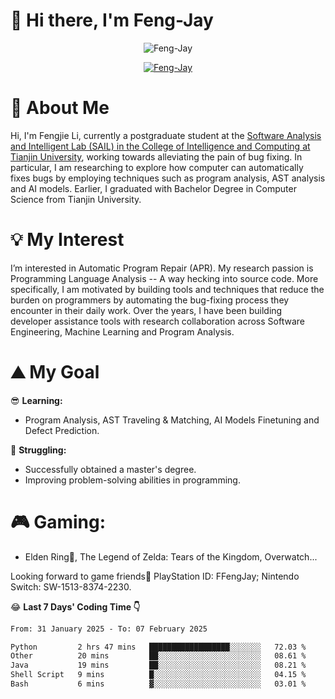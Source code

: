 # 🌟 Hi there, I'm Feng-Jay 

<p align="center"> <img src="https://komarev.com/ghpvc/?username=Feng-Jay&label=Profile%20views&color=0e75b6&style=flat" alt="Feng-Jay" /> </p>


<p align="center"> <a href="https://github.com/ryo-ma/github-profile-trophy"><img src="https://github-profile-trophy.vercel.app/?username=Feng-Jay&row=1&column=8&margin-w=15&margin-h=15" alt="Feng-Jay" /></a> </p>

# 👋 About Me

Hi, I'm Fengjie Li, currently a postgraduate student at the [Software Analysis and Intelligent Lab (SAIL) in the College of Intelligence and Computing at Tianjin University](https://tjusail.github.io/), working towards alleviating the pain of bug fixing. In particular, I am researching to explore how computer can automatically fixes bugs by employing techniques such as program analysis, AST analysis and AI models. Earlier, I graduated with Bachelor Degree in Computer Science from Tianjin University.

# 💡 My Interest

I’m interested in Automatic Program Repair (APR). My research passion is Programming Language Analysis -- A way hecking into source code. More specifically, I am motivated by building tools and techniques that reduce the burden on programmers by automating the bug-fixing process they encounter in their daily work. Over the years, I have been building developer assistance tools with research collaboration across Software Engineering, Machine Learning and Program Analysis.

# ⛰️ My Goal

😎 **Learning:**

* Program Analysis, AST Traveling & Matching, AI Models Finetuning and Defect Prediction.

💪 **Struggling:**

* Successfully obtained a master's degree.
* Improving problem-solving abilities in programming.

# 🎮 **Gaming:**

* Elden Ring💍, The Legend of Zelda: Tears of the Kingdom, Overwatch...

Looking forward to game friends🤗 PlayStation ID: FFengJay; Nintendo Switch: SW-1513-8374-2230.

😂 **Last 7 Days' Coding Time 👇**
<!--START_SECTION:waka-->

```txt
From: 31 January 2025 - To: 07 February 2025

Python         2 hrs 47 mins   ██████████████████░░░░░░░   72.03 %
Other          20 mins         ██░░░░░░░░░░░░░░░░░░░░░░░   08.61 %
Java           19 mins         ██░░░░░░░░░░░░░░░░░░░░░░░   08.21 %
Shell Script   9 mins          █░░░░░░░░░░░░░░░░░░░░░░░░   04.15 %
Bash           6 mins          ▓░░░░░░░░░░░░░░░░░░░░░░░░   03.01 %
```

<!--END_SECTION:waka-->
